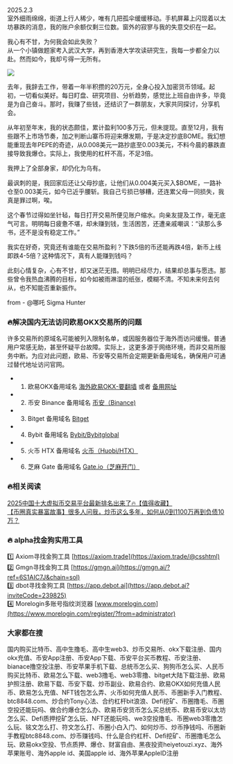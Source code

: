 2025.2.3  
室外细雨绵绵，街道上行人稀少，唯有几把孤伞缓缓移动。手机屏幕上闪现着以太坊暴跌的消息，我的账户余额仅剩三位数。窗外的寂寥与我的失意交织在一起。  

我心有不甘，为何我会如此失败？  
从一个小镇做题家考入武汉大学，再到香港大学攻读研究生，我每一步都全力以赴。然而如今，我却亏得一无所有。  

[![](https://307e939.webp.li/20250420141505925.png)](https://btc8848.com/top-10-exchanges)  

去年，我辞去工作，带着一年半积攒的20万元，全身心投入加密货币领域。起初，一切看似美好。每日盯盘、研究项目、分析趋势，感觉比上班自由许多，毕竟是为自己奋斗。那时，我赚了些钱，还结识了一群朋友，大家共同探讨，分享机会。  

从年初至年末，我的状态颇佳，累计盈利100多万元，但未提现。直至12月，我有些跟不上市场节奏，加之判断山寨币将迎来爆发期，于是决定抄底BOME。我幻想能重现去年PEPE的奇迹，从0.008美元一路抄底至0.003美元，不料今晨的暴跌直接导致我爆仓。实际上，我使用的杠杆不高，不足3倍。  

我押上了全部身家，却仍化为乌有。  

最讽刺的是，我回家后还让父母抄底，让他们从0.004美元买入$BOME，一路补仓至0.003美元，如今已近乎腰斩。我自己亏损已够糟，还连累父母一同损失，我真是罪过啊，唉。  

这个春节过得如坐针毡，每日打开交易所便见账户缩水。向亲友提及工作，毫无底气可言。明明每日疲惫不堪，却未赚到钱，生活困苦，还遭亲戚嘲讽：“读那么多书，还不是没有稳定工作。”  

我实在好奇，究竟还有谁能在交易所盈利？下跌5倍的币还能再跌4倍，新币上线即跌4-5倍？这种情况下，真有人能赚到钱吗？  

此刻心情复杂，心有不甘，却又迷茫无措。明明已经尽力，结果却总事与愿违。那些曾令我热血沸腾的目标，如今如被雨淋湿的纸张，模糊不清。不知未来何去何从，也不知能否重新振作。  

from - @哪吒 Sigma Hunter  

### 🔥解决国内无法访问欧易OKX交易所的问题  
许多交易所的原域名可能被列入限制名单，或因服务器位于海外而访问缓慢。普通用户常感无助，甚至怀疑平台故障。实际上，这更多源于网络环境，而非交易所服务中断。为应对此问题，欧易、币安等交易所会定期更新备用域名，确保用户可通过替代地址访问官网。  

- 1. 欧易OKX备用域名 [海外欧易OKX-要翻墙](https://www.okx.com/zh-hans/join/74873351) 或者 [备用网址](https://www.chouyi.world/zh-hans/join/18639032)  
- 2. 币安 Binance 备用域名 [币安（Binance)](https://accounts.binance.com/zh-CN/register?ref=36457687)  
- 3. Bitget 备用域名 [Bitget](https://www.bitget.com/zh-CN/referral/register?from=referral&clacCode=VRNEYUTR)  
- 4. Bybit 备用域名 [Bybit/Bybitglobal](https://www.bybitglobal.com/zh-MY/invite/?ref=VMKORMM)  
- 5. 火币 HTX 备用域名 [火币（Huobi/HTX）](https://www.htx.com/invite/zh-cn/1f?invite_code=whf45223)  
- 6. 芝麻 Gate 备用域名 [Gate.io（芝麻开门）](https://www.gate.io/zh/signup?ref_type=103&ref=A1ERAQ)  

### 🔥相关阅读  
[2025中国十大虚拟币交易平台最新排名出来了🔥【值得收藏】](https://btc8848.com/top-10-exchanges/)  
[【币圈真实暴富故事】很多人问我，炒币这么多年，如何从0到1100万再到负债10万？](https://heiyetouzi.xyz/biquanstory001/)  

### 🔥 alpha找金狗实用工具  
1️⃣ Axiom寻找金狗工具 [https://axiom.trade](https://axiom.trade/@csshtml)  
2️⃣ Gmgn寻找金狗工具 [https://gmgn.ai](https://gmgn.ai/?ref=6S1AIC7J&chain=sol)  
3️⃣ dbot寻找金狗工具 [https://app.debot.ai](https://app.debot.ai?inviteCode=239825)  
4️⃣ Morelogin多账号指纹浏览器 [www.morelogin.com](https://www.morelogin.com/register/?from=administrator)  

### 大家都在搜  
国内购买比特币、高中生撸毛、高中生web3、炒币交易所、okx下载注册、国内okx充值、币安App注册、币安App下载、币安平台买币教程、币安注册、bianace撸空投注册、币安苹果手机下载、总统币怎么买、狗狗币怎么买、人民币购买比特币、欧易怎么下载、web3撸毛、web3零撸、bitget大陆下载注册、欧易护照注册、欧易下载、币安下载、炒币副业、欧易合约、欧易OKX如何充值人民币、欧易怎么充值、NFT钱包怎么弄、火币如何充值人民币、币圈新手入门教程、btc8848.com、炒合约Tony心法、合约杠杆bit浪浪、Defi挖矿、币圈撸毛、币圈空投还能玩吗、做合约爆仓怎么办、欧易币安货币怎么买总统币、欧易币安以太坊怎么买、Defi质押挖矿怎么玩、NFT还能玩吗、we3空投撸毛、币圈web3零撸怎么玩、铭文怎么打、符文怎么打、币圈小白入门、如何炒币、炒币挣钱吗、币圈新手教程btc8848.com、炒币赚钱吗、什么是合约杠杆、Defi挖矿、币圈撸毛怎么玩、欧易okx空投、节点质押、爆仓、财富自由、黑夜投资heiyetouzi.xyz、海外苹果账号、海外apple id、美国apple id、海外苹果AppleID注册